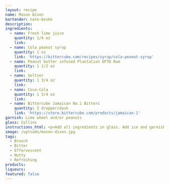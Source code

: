 ```yaml
---
layout: recipe
name: Mason Dixon
bartender: nate-beske
description:
ingredients:
  - name: Fresh lime juice
    quantity: 1/4 oz
    link:
  - name: Cola peanut syrup
    quantity: 1 oz
    link: 'https://bittercube.com/recipes/syrup/cola-peanut-syrup'
  - name: Peanut butter infused Plantation OFTD Rum
    quantity: 1 1/2 oz
    link:
  - name: Seltzer
    quantity: 1 3/4 oz
    link:
  - name: Coca-Cola
    quantity: 1 3/4 oz
    link:
  - name: Bittercube Jamaican No.1 Bitters
    quantity: 2 dropper/dash
    link: 'https://store.bittercube.com/products/jamaican-1'
garnish: Lime wheel and/or peanuts
glass: Collins
instructions_html: <p>Add all ingredients in glass. Add ice and garnish.</p>
image: /uploads/mason-dixon.jpg
tags:
  - Brunch
  - Bitter
  - Effervescent
  - Nutty
  - Refreshing
products:
liqueurs:
featured: false
---
```


